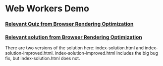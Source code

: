 # Web Workers Demo

### [Relevant Quiz from Browser Rendering Optimization](https://www.udacity.com/course/viewer#!/c-ud860/l-4138168623/e-4184098558/m-4150829139)

### [Relevant solution from Browser Rendering Optimization](https://www.udacity.com/course/viewer#!/c-ud860/l-4138168623/e-4184098558/m-4146278980)

There are two versions of the solution here: index-solution.html and index-solution-improved.html. index-solution-improved.html includes the big bug fix, but index-solution.html does not.